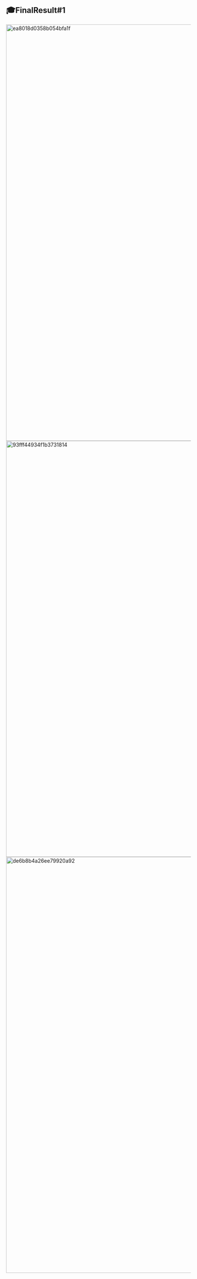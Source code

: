 ## 🎓FinalResult#1

<img width="1133" alt="ea8018d0358b054bfa1f" src="https://github.com/user-attachments/assets/ebb4eb0e-2071-4e2e-ba71-7370ce080e7b">
<img width="1132" alt="93fff44934f1b3731814" src="https://github.com/user-attachments/assets/5f0b4cce-db1b-4841-a537-2c291949d629">
<img width="1132" alt="de6b8b4a26ee79920a92" src="https://github.com/user-attachments/assets/d95bb371-e88b-4e90-9617-2f247710c4d7">


